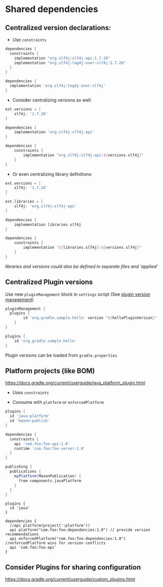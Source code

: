 # Shared dependencies

## Centralized version declarations:
* Use `constraints`

~~~groovy
dependencies {
  constraints {
    implementation "org.slf4j:slf4j-api:1.7.28"
    implementation "org.slf4j:log4j-over-slf4j:1.7.28"
  }
}

dependencies {
  implementation 'org.slf4j:log4j-over-slf4j'
}
~~~

* Consider centralizing versions as well:

~~~groovy
ext.versions = [
    slf4j: '1.7.28'
]

dependencies {
    implementation 'org.slf4j:slf4j-api'
}

dependencies {
    constraints {
        implementation "org.slf4j:slf4j-api:${versions.slf4j}"
    }
}
~~~

* Or even centralizing library definitions:

~~~groovy
ext.versions = [
    slf4j: '1.7.28'
]

ext.libraries = [
    slf4j: 'org.slf4j:slf4j-api'
]

dependencies {
    implementation libraries.slf4j
}

dependencies {
    constraints {
        implementation "${libraries.slf4j}:${versions.slf4j}"
    }
}
~~~

*libraries and versions could also be defined in separate files and 'applied'*

## Centralized Plugin versions
Use new `pluginManagement` block in `settings` script (See [plugin version management](https://docs.gradle.org/5.6/userguide/plugins.html#sec:plugin_version_management))
~~~groovy
pluginManagement {
  plugins {
        id 'org.gradle.sample.hello' version "${helloPluginVersion}"
    }
}
~~~
~~~groovy
plugins {
    id 'org.gradle.sample.hello'
}
~~~

Plugin versions can be loaded from `gradle.properties` 

## Platform projects (like BOM)
https://docs.gradle.org/current/userguide/java_platform_plugin.html
* Uses `constraints`

* Consume with `platform` or `enforcedPlatform`

~~~groovy
plugins {
  id 'java-platform'
  id 'maven-publish'
}

dependencies {
  constraints {
    api 'com.foo:foo-api:1.0'
    runtime 'com.foo:foo-server:1.0'
  }
}

publishing {
  publications {
    myPlatform(MavenPublication) {
      from components.javaPlatform
    }
  }
}
~~~

~~~
plugins {
  id 'java'
}

dependencies {
  //api platform(project(':platform'))
  api platform("com.foo:foo-dependencies:1.0") // provide version recommendations
  api enforcedPlatform("com.foo:foo-dependencies:1.0") //enforcedPlatform wins for version conflicts
  api 'com.foo:foo-api'
}
~~~

## Consider Plugins for sharing configuration
https://docs.gradle.org/current/userguide/custom_plugins.html
